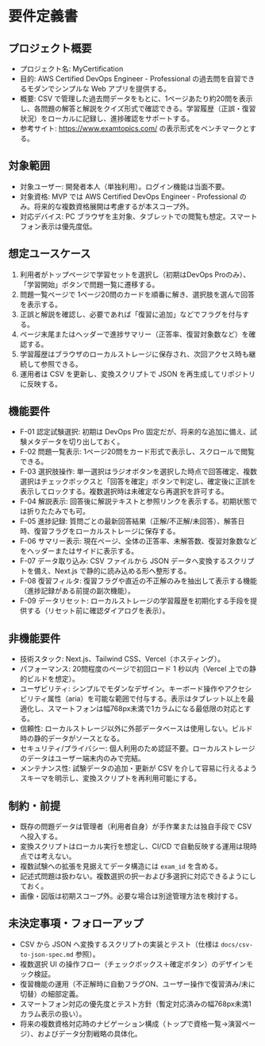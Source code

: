 # 要件定義書

## プロジェクト概要
- プロジェクト名: MyCertification
- 目的: AWS Certified DevOps Engineer - Professional の過去問を自習できるモダンでシンプルな Web アプリを提供する。
- 概要: CSV で管理した過去問データをもとに、1ページあたり約20問を表示し、各問題の解答と解説をクイズ形式で確認できる。学習履歴（正誤・復習状況）をローカルに記録し、進捗確認をサポートする。
- 参考サイト: https://www.examtopics.com/ の表示形式をベンチマークとする。

## 対象範囲
- 対象ユーザー: 開発者本人（単独利用）。ログイン機能は当面不要。
- 対象資格: MVP では AWS Certified DevOps Engineer - Professional のみ。将来的な複数資格展開は考慮するが本スコープ外。
- 対応デバイス: PC ブラウザを主対象、タブレットでの閲覧も想定。スマートフォン表示は優先度低。

## 想定ユースケース
1. 利用者がトップページで学習セットを選択し（初期はDevOps Proのみ）、「学習開始」ボタンで問題一覧に遷移する。
2. 問題一覧ページで 1ページ20問のカードを順番に解き、選択肢を選んで回答を表示する。
3. 正誤と解説を確認し、必要であれば「復習に追加」などでフラグを付与する。
4. ページ末尾またはヘッダーで進捗サマリー（正答率、復習対象数など）を確認する。
5. 学習履歴はブラウザのローカルストレージに保存され、次回アクセス時も継続して参照できる。
6. 運用者は CSV を更新し、変換スクリプトで JSON を再生成してリポジトリに反映する。

## 機能要件
- F-01 認定試験選択: 初期は DevOps Pro 固定だが、将来的な追加に備え、試験メタデータを切り出しておく。
- F-02 問題一覧表示: 1ページ20問をカード形式で表示し、スクロールで閲覧できる。
- F-03 選択肢操作: 単一選択はラジオボタンを選択した時点で回答確定、複数選択はチェックボックスと「回答を確定」ボタンで判定し、確定後に正誤を表示してロックする。複数選択時は未確定なら再選択を許可する。
- F-04 解説表示: 回答後に解説テキストと参照リンクを表示する。初期状態では折りたたみでも可。
- F-05 進捗記録: 質問ごとの最新回答結果（正解/不正解/未回答）、解答日時、復習フラグをローカルストレージに保存する。
- F-06 サマリー表示: 現在ページ、全体の正答率、未解答数、復習対象数などをヘッダーまたはサイドに表示する。
- F-07 データ取り込み: CSV ファイルから JSON データへ変換するスクリプトを備え、Next.js で静的に読み込める形へ整形する。
- F-08 復習フィルタ: 復習フラグや直近の不正解のみを抽出して表示する機能（進捗記録がある前提の副次機能）。
- F-09 データリセット: ローカルストレージの学習履歴を初期化する手段を提供する（リセット前に確認ダイアログを表示）。

## 非機能要件
- 技術スタック: Next.js、Tailwind CSS、Vercel（ホスティング）。
- パフォーマンス: 20問程度のページで初回ロード 1 秒以内（Vercel 上での静的ビルドを想定）。
- ユーザビリティ: シンプルでモダンなデザイン。キーボード操作やアクセシビリティ属性（aria）を可能な範囲で付与する。表示はタブレット以上を最適化し、スマートフォンは幅768px未満で1カラムになる最低限の対応とする。
- 信頼性: ローカルストレージ以外に外部データベースは使用しない。ビルド時の静的データがソースとなる。
- セキュリティ/プライバシー: 個人利用のため認証不要。ローカルストレージのデータはユーザー端末内のみで完結。
- メンテナンス性: 試験データの追加・更新が CSV を介して容易に行えるようスキーマを明示し、変換スクリプトを再利用可能にする。

## 制約・前提
- 既存の問題データは管理者（利用者自身）が手作業または独自手段で CSV へ投入する。
- 変換スクリプトはローカル実行を想定し、CI/CD で自動反映する運用は現時点では考えない。
- 複数試験への拡張を見据えてデータ構造には `exam_id` を含める。
- 記述式問題は扱わない。複数選択の択一および多選択に対応できるようにしておく。
- 画像・図版は初期スコープ外。必要な場合は別途管理方法を検討する。

## 未決定事項・フォローアップ
- CSV から JSON へ変換するスクリプトの実装とテスト（仕様は `docs/csv-to-json-spec.md` 参照）。
- 複数選択 UI の操作フロー（チェックボックス＋確定ボタン）のデザインモック検証。
- 復習機能の運用（不正解時に自動フラグON、ユーザー操作で復習済み/未に切替）の細部定義。
- スマートフォン対応の優先度とテスト方針（暫定対応済みの幅768px未満1カラム表示の扱い）。
- 将来の複数資格対応時のナビゲーション構成（トップで資格一覧→演習ページ）、およびデータ分割戦略の具体化。
